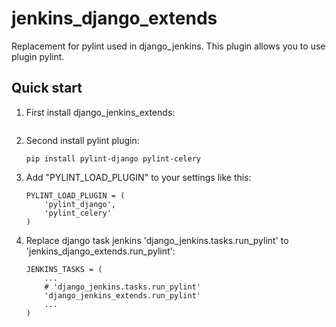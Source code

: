 jenkins_django_extends
======================


Replacement for pylint used in django_jenkins. This plugin allows you to use plugin pylint.

Quick start
-----------
1. First install django_jenkins_extends:

	```
	```

2. Second install pylint plugin:

	```
	pip install pylint-django pylint-celery
	```

3. Add "PYLINT_LOAD_PLUGIN" to your settings like this:

	```
    PYLINT_LOAD_PLUGIN = (
        'pylint_django',
        'pylint_celery'
    )
	```

4. Replace django task jenkins 'django_jenkins.tasks.run_pylint' to 'jenkins_django_extends.run_pylint':

	```
    JENKINS_TASKS = (
    	...
    	# 'django_jenkins.tasks.run_pylint'
    	'django_jenkins_extends.run_pylint'
    	...
    )
	```